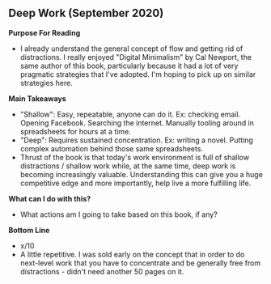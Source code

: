 ## Deep Work (September 2020)

**Purpose For Reading**
- I already understand the general concept of flow and getting rid of distractions. I really enjoyed "Digital Minimalism" by Cal Newport, the same author of this book, particularly because it had a lot of very pragmatic strategies that I've adopted. I'm hoping to pick up on similar strategies here.
 
**Main Takeaways**
- "Shallow": Easy, repeatable, anyone can do it. Ex: checking email. Opening Facebook. Searching the internet. Manually tooling around in spreadsheets for hours at a time.
- "Deep": Requires sustained concentration. Ex: writing a novel. Putting complex automation behind those same spreadsheets.
- Thrust of the book is that today's work environment is full of shallow distractions / shallow work while, at the same time, deep work is becoming increasingly valuable. Understanding this can give you a huge competitive edge and more importantly, help live a more fulfilling life.

**What can I do with this?**
- What actions am I going to take based on this book, if any?

**Bottom Line**
- x/10
- A little repetitive. I was sold early on the concept that in order to do next-level work that you have to concentrate and be generally free from distractions - didn't need another 50 pages on it.
<!--stackedit_data:
eyJoaXN0b3J5IjpbLTIwNjA0NzE0NTQsNDI4MjU0Mzc2LDE3NT
k5ODY0NDVdfQ==
-->